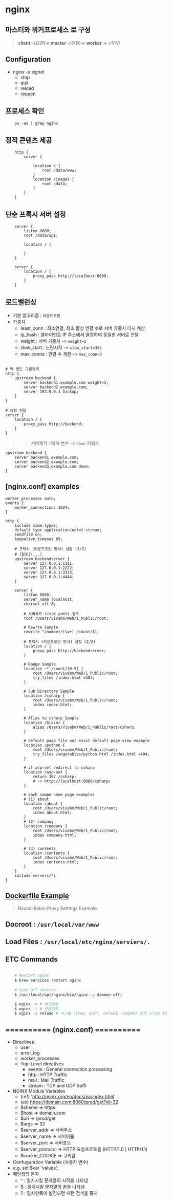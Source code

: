 # nginx

## 마스터와 워커프로세스 로 구성

> **client** -_(요청)_-> **master** -_(전달)_-> **worker** -> _(처리)_

## Configuration

+ nginx -s _signal_
  + stop
  + quit
  + reload
  + reopen

## 프로세스 확인

```base
    ps -ax | grep nginx
```

## 정적 콘텐츠 제공

```nginx
    http {
        server {
            
            location / {
                root /data/www;
            }
            location /images {
                root /data;
            }
        }
    }
```

## 단순 프록시 서버 설정

```nginx
    server {
        listen 8080;
        root /data/up1;
        
        location / {
            
        }
    }
    
    server {
        location / {
            proxy_pass http://localhost:8080;
        }
    }
```

## 로드밸런싱

+ 기본 알고리즘 : `라운드로빈`  
+ 가중치
  + least_conn : 최소연결, 최소 활성 연결 수로 서버 가중치 다시 계산  
  + ip_hash : 클라이언트 IP 주소에서 결정하며 동일한 서버로 전달
  + weight : 서버 가중치 -> `weight=5`  
  + slow_start : 느린시작 -> `slow_start=30s`  
  + max_conns : 연결 수 제한 -> `max_conn=3`

```nginx

# 백 엔드 그룹정의
http {
    upstream backend {
        server backend1.example.com weight=5;
        server backend2.example.com;
        server 192.0.0.1 backup;
    }
}

# 요청 전달
server {
    location / {
        proxy_pass http://backend;
    }
}

```

>> 서버제거 : 매개 변수 -> `down` 키워드  

```nginx
upstream backend {
    server backend1.example.com;
    server backend2.example.com;
    server backend3.example.com down;
}
```

## [nginx.conf] examples

```nginx
worker_processes auto;
events {
    worker_connections 1024;
}

http {
    include mime.types;
    default_type application/octet-stream;
    sendfile on;
    keepalive_timeout 65;

    # 프락시 (라운드로빈 방식) 설정 (1/2)
    # [참조](...)
    upstream backendserver {
        server 127.0.0.1:1111;
        server 127.0.0.1:2222;
        server 127.0.0.1:3333;
        server 127.0.0.1:4444;
    }

    server {
        listen 8080;
        server_name localhost;
        charset utf-8;

        # 서버루트 (root path) 경로
        root /Users/vivabm/Web/1_Public/root;

        # Rewrte Sample
        rewrite ^/number/(\w+) /count/$1;

        # 프락시 (라운드로빈 방식) 설정 (2/2)
        location / {
            proxy_pass http://backendserver;
        }

        # Range Sample
        location ~* /count/[0-9] {
            root /Users/vivabm/Web/1_Public/root;
            try_files /index.html =404;
        }

        # Sub Directory Sample
        location /csharp {
            root /Users/vivabm/Web/1_Public/root;
            index index.html;
        }

        # Alias to csharp Sample
        location /blazor {
            alias /Users/vivabm/Web/1_Public/root/csharp;
        }

        # default page file not exist default page view example
        location /python {
            root /Users/vivabm/Web/1_Public/root;
            try_files /vegetables/python.html /index.html =404;
        }

        # if asp-net redirect to csharp
        location /asp-net {
            return 307 /csharp;
            # -> http://localhost:8080/csharp/
        }

        # each sampe name page examples
        # (1) about
        location /about {
            root /Users/vivabm/Web/1_Public/root;
            index about.html;
        }
        # (2) company
        location /company {
            root /Users/vivabm/Web/1_Public/root;
            index company.html;
        }

        # (3) contents
        location /contents {
            root /Users/vivabm/Web/1_Public/root;
            index contents.html;
        }
    }
    include servers/*;
}
```

## [Dockerfile Example](https://github.com/ViVaKR/Root/blob/main/server/Dockerfile)

> Round-Robin Proxy Settings Example

## Docroot : `/usr/local/var/www`

## Load Files : `/usr/local/etc/nginx/serviers/.`

## ETC Commands

```bash

    # Restart nginx
    $ brew services restart nginx
    
    # turn off service 
    $ /usr/local/opt/nginx/bin/nginx -g daemon off;

    $ nginx -v # 버전정보
    $ nginx -t # 구문체크
    $ nginx -s reload # 시그컬 (stop, quit, reload, reopen) 등의 시그널 전달
```

## ========== (nginx.conf) ==========

+ Directives
  + user
  + error_log
  + worker_processes
  + Top-Level directives
    + events : General connection processing
    + http : HTTP Traffic
    + mail : Mail Traffic
    + stream : TCP and UDP traffi
+ NGINX Module Variables
  + (ref) '<http://nginx.org/en/docs/varindex.html>'
  + (ex) <https://domain.com:8080/prod/get?id=32>
  + $sheme    => https
  + $host     => domain.com
  + $uri      => /prod/get
  + $args     => 32
  + $server_addr  => 서버주소
  + $server_name  => 서버이름
  + $server_port  => 서버포트
  + $server_protocol  => HTTP 요청프로토콜 (HTTP/1.0 | HTTP/1.1)
  + $cookie_COOKIE    => 쿠키값
+ Confuguration Variable (사용자 변수)
+ e.g. set $var 'values';
+ 패턴정의 문자
  + ^ : 일치시킬 문자열의 시작을 나타냄
  + $ : 일치시킬 문자열의 끝을 나타냄
  + ? : 일치항목이 발견되면 패턴 검색을 중지
